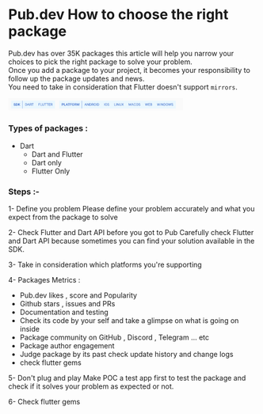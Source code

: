 # Pub.dev How to choose the right package
Pub.dev has over 35K packages this article will help you narrow your choices to pick the right package to solve your problem.  
Once you add a package to your project, it becomes your responsibility to follow up the package updates and news.  
You need to take in consideration that Flutter doesn't support `mirrors`.  

<img src="https://raw.githubusercontent.com/HosamHasanRamadan/github_vault/main/blogs/choose_right_package/assets/platforms.png" alt="platforms" width="70%">  

### Types of packages :
- Dart  
	- Dart and Flutter
	- Dart only 
	- Flutter Only 

### Steps :-
1- Define you problem 
Please define your problem accurately and what you expect from the package to solve 

2- Check Flutter and Dart API before you got to Pub
Carefully check Flutter and Dart API  because sometimes you can find your solution available in the SDK.

3- Take in consideration which platforms you're supporting 

4- Packages Metrics :
 - Pub.dev likes , score and Popularity
 - Github stars , issues and PRs
 - Documentation and testing
 - Check its code by your self and take a glimpse on what is going on inside
 - Package community on GitHub , Discord , Telegram ... etc
 - Package author engagement 
 - Judge package by its past check update history and change logs
 - check flutter gems

5- Don't plug and play 
Make POC a test app first to test the package  and check if it solves your problem as expected or not. 

6- Check flutter gems